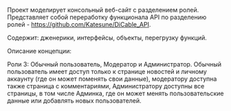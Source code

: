 Проект моделирует консольный веб-сайт с разделением ролей. Представляет собой переработку функционала API по разделению ролей - https://github.com/Katesune/DiCable_API.

Содержит: дженерики, интерфейсы, объекты, перегрузку функций.

Описание концепции:

Роли 3: Обычный пользователь, Модератор и Администратор. Обычный пользователь имеет доступ только к странице новостей и личному аккаунту (где он может поменять свои данные), модератору доступна также страница с комментариями, Администратору доступны все страницы, в том числе Админка, где он может менять пользовательские данные или добавлять новых пользователей.
